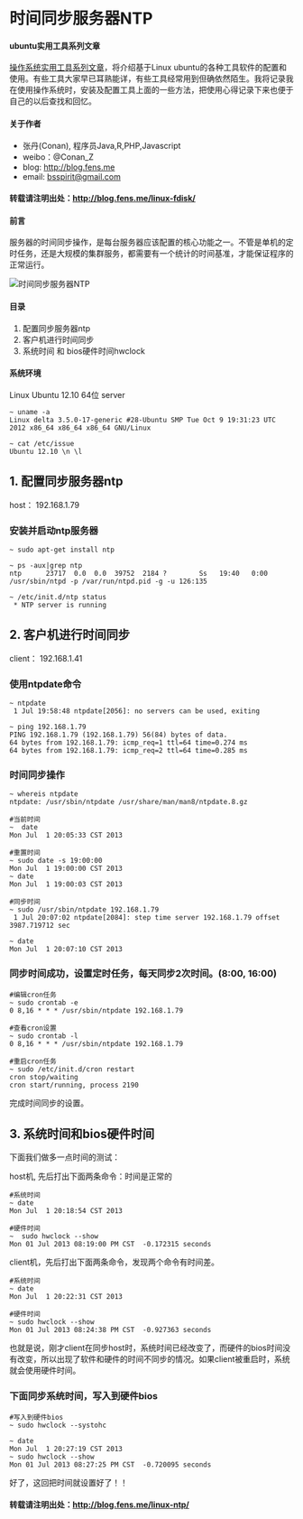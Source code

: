 时间同步服务器NTP
==============

#### ubuntu实用工具系列文章

[操作系统实用工具系列文章](http://blog.fens.me/series-ubuntu/)，将介绍基于Linux ubuntu的各种工具软件的配置和使用。有些工具大家早已耳熟能详，有些工具经常用到但确依然陌生。我将记录我在使用操作系统时，安装及配置工具上面的一些方法，把使用心得记录下来也便于自己的以后查找和回忆。

#### 关于作者
+ 张丹(Conan), 程序员Java,R,PHP,Javascript
+ weibo：@Conan_Z
+ blog: http://blog.fens.me
+ email: bsspirit@gmail.com

#### 转载请注明出处：http://blog.fens.me/linux-fdisk/

#### 前言

服务器的时间同步操作，是每台服务器应该配置的核心功能之一。不管是单机的定时任务，还是大规模的集群服务，都需要有一个统计的时间基准，才能保证程序的正常运行。

![时间同步服务器NTP](http://blog.fens.me/wp-content/uploads/2013/07/ntp-title.png)

#### 目录

1. 配置同步服务器ntp
2. 客户机进行时间同步
3. 系统时间 和 bios硬件时间hwclock

#### 系统环境

Linux Ubuntu 12.10 64位 server

```{bash}
~ uname -a
Linux delta 3.5.0-17-generic #28-Ubuntu SMP Tue Oct 9 19:31:23 UTC 2012 x86_64 x86_64 x86_64 GNU/Linux

~ cat /etc/issue
Ubuntu 12.10 \n \l
```

## 1. 配置同步服务器ntp

host： 192.168.1.79

### 安装并启动ntp服务器

```{bash}
~ sudo apt-get install ntp

~ ps -aux|grep ntp
ntp      23717  0.0  0.0  39752  2184 ?        Ss   19:40   0:00 /usr/sbin/ntpd -p /var/run/ntpd.pid -g -u 126:135

~ /etc/init.d/ntp status
 * NTP server is running
```

## 2. 客户机进行时间同步

client： 192.168.1.41

### 使用ntpdate命令

```{bash}
~ ntpdate
 1 Jul 19:58:48 ntpdate[2056]: no servers can be used, exiting

~ ping 192.168.1.79
PING 192.168.1.79 (192.168.1.79) 56(84) bytes of data.
64 bytes from 192.168.1.79: icmp_req=1 ttl=64 time=0.274 ms
64 bytes from 192.168.1.79: icmp_req=2 ttl=64 time=0.285 ms
```

### 时间同步操作

```{bash}
~ whereis ntpdate
ntpdate: /usr/sbin/ntpdate /usr/share/man/man8/ntpdate.8.gz

#当前时间
~  date
Mon Jul  1 20:05:33 CST 2013

#重置时间
~ sudo date -s 19:00:00
Mon Jul  1 19:00:00 CST 2013
~ date
Mon Jul  1 19:00:03 CST 2013

#同步时间
~ sudo /usr/sbin/ntpdate 192.168.1.79
 1 Jul 20:07:02 ntpdate[2084]: step time server 192.168.1.79 offset 3987.719712 sec

~ date
Mon Jul  1 20:07:10 CST 2013
```

### 同步时间成功，设置定时任务，每天同步2次时间。(8:00, 16:00)

```{bash}
#编辑cron任务
~ sudo crontab -e
0 8,16 * * * /usr/sbin/ntpdate 192.168.1.79

#查看cron设置
~ sudo crontab -l
0 8,16 * * * /usr/sbin/ntpdate 192.168.1.79

#重启cron任务
~ sudo /etc/init.d/cron restart
cron stop/waiting
cron start/running, process 2190
```

完成时间同步的设置。

## 3. 系统时间和bios硬件时间

下面我们做多一点时间的测试：

host机, 先后打出下面两条命令：时间是正常的

```{bash}
#系统时间
~ date
Mon Jul  1 20:18:54 CST 2013

#硬件时间
~  sudo hwclock --show
Mon 01 Jul 2013 08:19:00 PM CST  -0.172315 seconds
```

client机，先后打出下面两条命令，发现两个命令有时间差。

```{bash}
#系统时间
~ date
Mon Jul  1 20:22:31 CST 2013

#硬件时间
~ sudo hwclock --show
Mon 01 Jul 2013 08:24:38 PM CST  -0.927363 seconds
```

也就是说，刚才client在同步host时，系统时间已经改变了，而硬件的bios时间没有改变，所以出现了软件和硬件的时间不同步的情况。如果client被重启时，系统就会使用硬件时间。

### 下面同步系统时间，写入到硬件bios

```{bash}
#写入到硬件bios
~ sudo hwclock --systohc

~ date
Mon Jul  1 20:27:19 CST 2013
~ sudo hwclock --show
Mon 01 Jul 2013 08:27:25 PM CST  -0.720095 seconds
```

好了，这回把时间就设置好了！！

#### 转载请注明出处：http://blog.fens.me/linux-ntp/


















